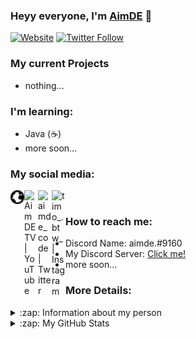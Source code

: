 ### Heyy everyone, I'm [AimDE] 👋

[![Website](https://img.shields.io/website?label=aimdetv.de&style=for-the-badge&url=https%3A%2F%2Faimdetv.de)](https://aimdetv.de)
[![Twitter Follow](https://img.shields.io/twitter/follow/aimde_code?color=1DA1F2&logo=twitter&style=for-the-badge)](https://twitter.com/intent/follow?original_referer=https%3A%2F%2Fgithub.com%2Faimde_code&screen_name=aimde_code)

### My current Projects

- nothing...

### I'm learning:

- Java (☕)
- more soon...

### My social media:

[<img align="left" alt="aimdetv.de" width="22px" src="https://raw.githubusercontent.com/iconic/open-iconic/master/svg/globe.svg" />][website]
[<img align="left" alt="AimDETV | YouTube" width="22px" src="https://cdn.jsdelivr.net/npm/simple-icons@v3/icons/youtube.svg" />][youtube]
[<img align="left" alt="aimde_code | Twitter" width="22px" src="https://cdn.jsdelivr.net/npm/simple-icons@v3/icons/twitter.svg" />][twitter]
[<img align="left" alt="timo_.btw_ | Instagram" width="22px" src="https://cdn.jsdelivr.net/npm/simple-icons@v3/icons/instagram.svg" />][instagram]
<br />
### How to reach me:

- Discord Name: aimde.#9160
- My Discord Server: [Click me!]
- more soon...

### More Details:
<details>
  <summary>:zap: Information about my person</summary>

  - My name is Timo
  - I'm currently 14 y/o
  - I'm interested in Java Development
  - And I would like to learn more programming languages in the future
  
</details>
<details>
  <summary>:zap: My GitHub Stats</summary>

  <img align="left" alt="AimDE's GitHub Stats" src="https://github-readme-stats.vercel.app/api?username=AimDETV&show_icons=true&theme=tokyonight" />

</details>

[AimDE]: https://aimdetv.de
[website]: https://aimdetv.de
[twitter]: https://twitter.com/aimde_code
[youtube]: https://www.youtube.com/channel/UC_EOii2t1ggPlosiDiWZCmw
[instagram]: https://instagram.com/timo_.btw_
[Click me!]: https://discord.gg/tNGJQVWJ7T
